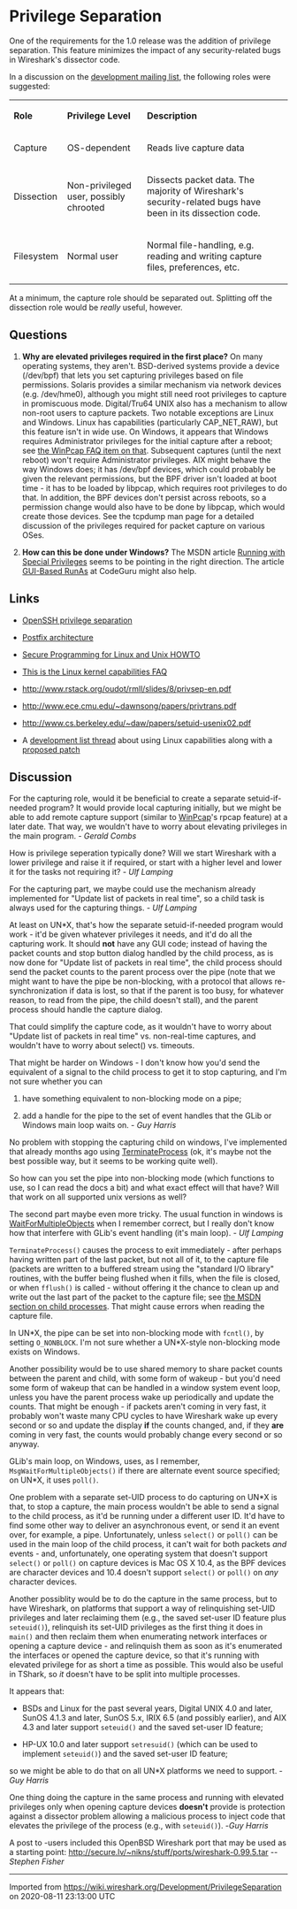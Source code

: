 # Privilege Separation

One of the requirements for the 1.0 release was the addition of privilege separation. This feature minimizes the impact of any security-related bugs in Wireshark's dissector code.

In a discussion on the [development mailing list](http://thread.gmane.org/gmane.network.ethereal.devel/10752), the following roles were suggested:

<div>

<table>
<tbody>
<tr class="odd">
<td><p><strong>Role</strong></p></td>
<td><p><strong>Privilege Level</strong></p></td>
<td><p><strong>Description</strong></p></td>
</tr>
<tr class="even">
<td><p>Capture</p></td>
<td><p>OS-dependent</p></td>
<td><p>Reads live capture data</p></td>
</tr>
<tr class="odd">
<td><p>Dissection</p></td>
<td><p>Non-privileged user, possibly chrooted</p></td>
<td><p>Dissects packet data. The majority of Wireshark's security-related bugs have been in its dissection code.</p></td>
</tr>
<tr class="even">
<td><p>Filesystem</p></td>
<td><p>Normal user</p></td>
<td><p>Normal file-handling, e.g. reading and writing capture files, preferences, etc.</p></td>
</tr>
</tbody>
</table>

</div>

At a minimum, the capture role should be separated out. Splitting off the dissection role would be *really* useful, however.

## Questions

1.  **Why are elevated privileges required in the first place?** On many operating systems, they aren't. BSD-derived systems provide a device (/dev/bpf) that lets you set capturing privileges based on file permissions. Solaris provides a similar mechanism via network devices (e.g. /dev/hme0), although you might still need root privileges to capture in promiscuous mode. Digital/Tru64 UNIX also has a mechanism to allow non-root users to capture packets. Two notable exceptions are Linux and Windows. Linux has capabilities (particularly CAP\_NET\_RAW), but this feature isn't in wide use. On Windows, it appears that Windows requires Administrator privileges for the initial capture after a reboot; see [the WinPcap FAQ item on that](http://www.winpcap.org/misc/faq.htm#Q-7). Subsequent captures (until the next reboot) won't require Administrator privileges. AIX might behave the way Windows does; it has /dev/bpf devices, which could probably be given the relevant permissions, but the BPF driver isn't loaded at boot time - it has to be loaded by libpcap, which requires root privileges to do that. In addition, the BPF devices don't persist across reboots, so a permission change would also have to be done by libpcap, which would create those devices. See the tcpdump man page for a detailed discussion of the privileges required for packet capture on various OSes.

2.  **How can this be done under Windows?** The MSDN article [Running with Special Privileges](http://msdn.microsoft.com/en-us/library/ms717802\(VS.85\).aspx) seems to be pointing in the right direction. The article [GUI-Based RunAs](http://www.codeguru.com/Cpp/misc/misc/system/article.php/c3749/) at CodeGuru might also help.

## Links

  - [OpenSSH privilege separation](http://www.citi.umich.edu/u/provos/ssh/privsep.html)

  - [Postfix architecture](http://www.postfix.org/OVERVIEW.html)

  - [Secure Programming for Linux and Unix HOWTO](http://www.tldp.org/HOWTO/Secure-Programs-HOWTO/index.html)

  - [This is the Linux kernel capabilities FAQ](http://ftp.kernel.org/pub/linux/libs/security/linux-privs/kernel-2.4/capfaq-0.2.txt)

  - <http://www.rstack.org/oudot/rmll/slides/8/privsep-en.pdf>

  - <http://www.ece.cmu.edu/~dawnsong/papers/privtrans.pdf>

  - <http://www.cs.berkeley.edu/~daw/papers/setuid-usenix02.pdf>

  - A [development list thread](http://marc.info/?l=ethereal-dev&m=106323363514496&w=4) about using Linux capabilities along with a [proposed patch](http://marc.info/?l=ethereal-dev&m=106474175731631&w=4)

## Discussion

For the capturing role, would it be beneficial to create a separate setuid-if-needed program? It would provide local capturing initially, but we might be able to add remote capture support (similar to [WinPcap](/WinPcap)'s rpcap feature) at a later date. That way, we wouldn't have to worry about elevating privileges in the main program. - *Gerald Combs*

How is privilege seperation typically done? Will we start Wireshark with a lower privilege and raise it if required, or start with a higher level and lower it for the tasks not requiring it? - *Ulf Lamping*

For the capturing part, we maybe could use the mechanism already implemented for "Update list of packets in real time", so a child task is always used for the capturing things. - *Ulf Lamping*

At least on UN\*X, that's how the separate setuid-if-needed program would work - it'd be given whatever privileges it needs, and it'd do all the capturing work. It should **not** have any GUI code; instead of having the packet counts and stop button dialog handled by the child process, as is now done for "Update list of packets in real time", the child process should send the packet counts to the parent process over the pipe (note that we might want to have the pipe be non-blocking, with a protocol that allows re-synchronization if data is lost, so that if the parent is too busy, for whatever reason, to read from the pipe, the child doesn't stall), and the parent process should handle the capture dialog.

That could simplify the capture code, as it wouldn't have to worry about "Update list of packets in real time" vs. non-real-time captures, and wouldn't have to worry about select() vs. timeouts.

That might be harder on Windows - I don't know how you'd send the equivalent of a signal to the child process to get it to stop capturing, and I'm not sure whether you can

1.  have something equivalent to non-blocking mode on a pipe;

2.  add a handle for the pipe to the set of event handles that the GLib or Windows main loop waits on. - *Guy Harris*

No problem with stopping the capturing child on windows, I've implemented that already months ago using [TerminateProcess](/TerminateProcess) (ok, it's maybe not the best possible way, but it seems to be working quite well).

So how can you set the pipe into non-blocking mode (which functions to use, so I can read the docs a bit) and what exact effect will that have? Will that work on all supported unix versions as well?

The second part maybe even more tricky. The usual function in windows is [WaitForMultipleObjects](/WaitForMultipleObjects) when I remember correct, but I really don't know how that interfere with GLib's event handling (it's main loop). - *Ulf Lamping*

`TerminateProcess()` causes the process to exit immediately - after perhaps having written part of the last packet, but not all of it, to the capture file (packets are written to a buffered stream using the "standard I/O library" routines, with the buffer being flushed when it fills, when the file is closed, or when `fflush()` is called - without offering it the chance to clean up and write out the last part of the packet to the capture file; see [the MSDN section on child processes](http://msdn.microsoft.com/en-us/library/ms686722\(VS.85\).aspx). That might cause errors when reading the capture file.

In UN\*X, the pipe can be set into non-blocking mode with `fcntl()`, by setting `O_NONBLOCK`. I'm not sure whether a UN\*X-style non-blocking mode exists on Windows.

Another possibility would be to use shared memory to share packet counts between the parent and child, with some form of wakeup - but you'd need some form of wakeup that can be handled in a window system event loop, unless you have the parent process wake up periodically and update the counts. That might be enough - if packets aren't coming in very fast, it probably won't waste many CPU cycles to have Wireshark wake up every second or so and update the display **if** the counts changed, and, if they **are** coming in very fast, the counts would probably change every second or so anyway.

GLib's main loop, on Windows, uses, as I remember, `MsgWaitForMultipleObjects()` if there are alternate event source specified; on UN\*X, it uses `poll()`.

One problem with a separate set-UID process to do capturing on UN\*X is that, to stop a capture, the main process wouldn't be able to send a signal to the child process, as it'd be running under a different user ID. It'd have to find some other way to deliver an asynchronous event, or send it an event over, for example, a pipe. Unfortunately, unless `select()` or `poll()` can be used in the main loop of the child process, it can't wait for both packets *and* events - and, unfortunately, one operating system that doesn't support `select()` or `poll()` on capture devices is Mac OS X 10.4, as the BPF devices are character devices and 10.4 doesn't support `select()` or `poll()` on *any* character devices.

Another possiblity would be to do the capture in the same process, but to have Wireshark, on platforms that support a way of relinquishing set-UID privileges and later reclaiming them (e.g., the saved set-user ID feature plus `seteuid()`), relinquish its set-UID privileges as the first thing it does in `main()` and then reclaim them when enumerating network interfaces or opening a capture device - and relinquish them as soon as it's enumerated the interfaces or opened the capture device, so that it's running with elevated privilege for as short a time as possible. This would also be useful in TShark, so *it* doesn't have to be split into multiple processes.

It appears that:

  - BSDs and Linux for the past several years, Digital UNIX 4.0 and later, SunOS 4.1.3 and later, SunOS 5.x, IRIX 6.5 (and possibly earlier), and AIX 4.3 and later support `seteuid()` and the saved set-user ID feature;

  - HP-UX 10.0 and later support `setresuid()` (which can be used to implement `seteuid()`) and the saved set-user ID feature;

so we might be able to do that on all UN\*X platforms we need to support. -*Guy Harris*

One thing doing the capture in the same process and running with elevated privileges only when opening capture devices **doesn't** provide is protection against a dissector problem allowing a malicious process to inject code that elevates the privilege of the process (e.g., with `seteuid()`). -*Guy Harris*

A post to -users included this OpenBSD Wireshark port that may be used as a starting point: <http://secure.lv/~nikns/stuff/ports/wireshark-0.99.5.tar> *--Stephen Fisher*

---

Imported from https://wiki.wireshark.org/Development/PrivilegeSeparation on 2020-08-11 23:13:00 UTC
